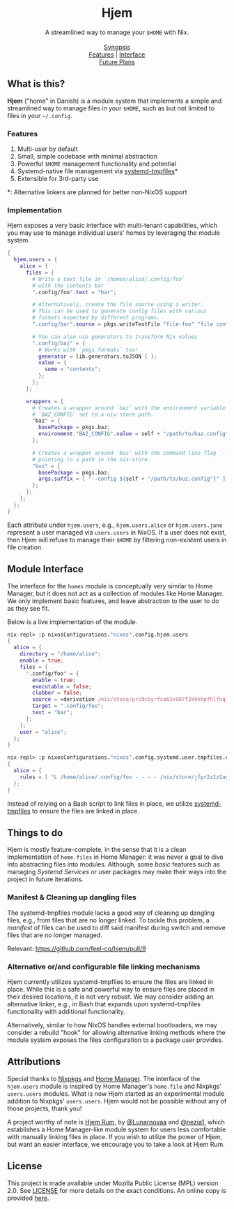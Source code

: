 <h1 id="header" align="center">
  Hjem
</h1>

<div align="center">
  A streamlined way to manage your <code>$HOME</code> with Nix.
</div>

<div align="center">
  <br/>
  <a href="#what-is-this">Synopsis</a><br/>
  <a href="#features">Features</a> | <a href="#module-interface">Interface</a><br/>
  <a href="#things-to-do">Future Plans</a>
  <br/>
</div>

## What is this?

[systemd-tmpfiles]: https://www.freedesktop.org/software/systemd/man/latest/systemd-tmpfiles-setup.service.html

**Hjem** ("home" in Danish) is a module system that implements a simple and
streamlined way to manage files in your `$HOME`, such as but not limited to
files in your `~/.config`.

### Features

1. Multi-user by default
2. Small, simple codebase with minimal abstraction
3. Powerful `$HOME` management functionality and potential
4. Systemd-native file management via [systemd-tmpfiles]\*
5. Extensible for 3rd-party use

\*: Alternative linkers are planned for better non-NixOS support

### Implementation

Hjem exposes a very basic interface with multi-tenant capabilities, which you
may use to manage individual users' homes by leveraging the module system.

```nix
{
  hjem.users = {
    alice = {
      files = {
        # Write a text file in `/homes/alice/.config/foo`
        # with the contents bar
        ".config/foo".text = "bar";

        # Alternatively, create the file source using a writer.
        # This can be used to generate config files with various
        # formats expected by different programs.
        ".config/bar".source = pkgs.writeTextFile "file-foo" "file contents";

        # You can also use generators to transform Nix values
        ".config/baz" = {
          # Works with `pkgs.formats` too!
          generator = lib.generators.toJSON { };
          value = {
            some = "contents";
          };
        };
      };

      wrappers = {
        # Creates a wrapper around `baz` with the environment variable
        # `BAZ_CONFIG` set to a nix-store path.
        "baz" = {
          basePackage = pkgs.baz;
          environment."BAZ_CONFIG".value = self + "/path/to/baz.config";
        };

        # Creates a wrapper around `buz` with the command line flag `--config`
        # pointing to a path in the nix-store.
        "buz" = {
          basePackage = pkgs.baz;
          args.suffix = [ "--config ${self + "/path/to/buz.config"}" ];
        };
      };
    };
  };
}
```

Each attribute under `hjem.users`, e.g., `hjem.users.alice` or `hjem.users.jane`
represent a user managed via `users.users` in NixOS. If a user does not exist,
then Hjem will refuse to manage their `$HOME` by filtering non-existent users in
file creation.

## Module Interface

The interface for the `homes` module is conceptually very similar to Home
Manager, but it does not act as a collection of modules like Home Manager. We
only implement basic features, and leave abstraction to the user to do as they
see fit.

Below is a live implementation of the module.

```nix
nix-repl> :p nixosConfigurations."nixos".config.hjem.users
{
  alice = {
    directory = "/home/alice";
    enable = true;
    files = {
      ".config/foo" = {
        enable = true;
        executable = false;
        clobber = false;
        source = «derivation /nix/store/prc0c5yrfca63x987f2k9khpfhlfnq15-config-foo.drv»;
        target = ".config/foo";
        text = "bar";
      };
    };
    user = "alice";
  };
}

nix-repl> :p nixosConfigurations."nixos".config.systemd.user.tmpfiles.users
{
  alice = {
    rules = [ "L /home/alice/.config/foo - - - - /nix/store/jfpr2z1z1aykpw2j2gj02lwwvwv6hml4-config-foo" ];
  };
}
```

Instead of relying on a Bash script to link files in place, we utilize
[systemd-tmpfiles] to ensure the files are linked in place.

## Things to do

Hjem is mostly feature-complete, in the sense that it is a clean implementation
of `home.files` in Home Manager: it was never a goal to dive into abstracting
files into modules. Although, some _basic_ features such as managing _Systemd
Services_ or user packages may make their ways into the project in future
iterations.

### Manifest & Cleaning up dangling files

The systemd-tmpfiles module lacks a good way of cleaning up dangling files,
e.g., from files that are no longer linked. To tackle this problem, a _manifest_
of files can be used to diff said manifest during switch and remove files that
are no longer managed.

Relevant: https://github.com/feel-co/hjem/pull/9

### Alternative or/and configurable file linking mechanisms

Hjem currently utilizes systemd-tmpfiles to ensure the files are linked in
place. While this is a safe and powerful way to ensure files are placed in their
desired locations, it is not very robust. We may consider adding an alternative
linker, e.g., in Bash that expands upon systemd-tmpfiles functionality with
additional functionality.

Alternatively, similar to how NixOS handles external bootloaders, we may
consider a rebuild "hook" for allowing alternative linking methods where the
module system exposes the files configuration to a package user provides.

## Attributions

[Nixpkgs]: https://github.com/nixOS/nixpkgs
[Home Manager]: https://github.com/nix-community/home-manager

Special thanks to [Nixpkgs] and [Home Manager]. The interface of the
`hjem.users` module is inspired by Home Manager's `home.file` and Nixpkgs'
`users.users` modules. What is now Hjem started as an experimental module
addition to Nixpkgs' `users.users`. Hjem would not be possible without any of
those projects, thank you!

A project worthy of note is [Hjem Rum](https://github.com/snugnug/hjem-rum), by
[@Lunarnovaa](https://github.com/lunarnovaa) and
[@nezia1](https://github.com/nezia1), which establishes a Home Manager-like
module system for users less comfortable with manually linking files in place.
If you wish to utilize the power of Hjem, but want an easier interface, we
encourage you to take a look at Hjem Rum.

## License

This project is made available under Mozilla Public License (MPL) version 2.0.
See [LICENSE](LICENSE) for more details on the exact conditions. An online copy
is provided [here](https://www.mozilla.org/en-US/MPL/2.0/).
